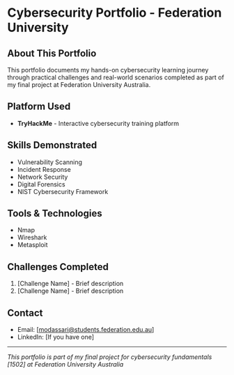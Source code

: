 # Cybersecurity Portfolio - Federation University

## About This Portfolio
This portfolio documents my hands-on cybersecurity learning journey through practical challenges and real-world scenarios completed as part of my final project at Federation University Australia.

## Platform Used
- **TryHackMe** - Interactive cybersecurity training platform

## Skills Demonstrated
- Vulnerability Scanning
- Incident Response
- Network Security
- Digital Forensics
- NIST Cybersecurity Framework

## Tools & Technologies
- Nmap
- Wireshark
- Metasploit

## Challenges Completed
1. [Challenge Name] - Brief description
2. [Challenge Name] - Brief description

## Contact
- Email: [modassari@students.federation.edu.au]
- LinkedIn: [If you have one]

---
*This portfolio is part of my final project for cybersecurity fundamentals [1502] at Federation University Australia*
